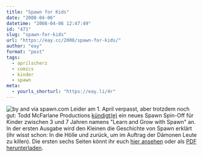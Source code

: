 ```yaml
---
title: "Spawn for Kids"
date: "2008-04-06"
datetime: "2008-04-06 12:47:49"
id: "471"
slug: "spawn-for-kids"
url: "https://eay.cc/2008/spawn-for-kids/"
author: "eay"
format: "post"
tags:
  - aprilscherz
  - comics
  - kinder
  - spawn
meta:
  - yourls_shorturl: "https://eay.li/4r"
---
```


![](/uploads/2008/spawnforkids.jpg "by and via spawn.com") Leider am 1. April verpasst, aber trotzdem noch gut: Todd McFarlane Productions [kündigt(e)](http://www.spawn.com/news/news2.aspx?id=13341) ein neues Spawn Spin-Off für Kinder zwischen 3 und 7 Jahren namens "Learn and Grow with Spawn" an. In der ersten Ausgabe wird den Kleinen die Geschichte von Spawn erklärt (ihr wisst schon: In die Hölle und zurück, um im Auftrag der Dämonen Leute zu killen). Die ersten sechs Seiten könnt ihr euch [hier ansehen](http://www.spawn.com/news/ltgws_comic_photo_01_dp.html) oder als [PDF herunterladen](http://www.spawn.com/news/images/ltgws_preview.pdf).
